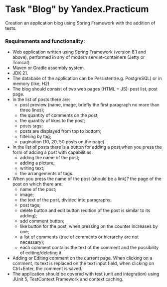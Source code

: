# Task "Blog" by Yandex.Practicum

Creation an application blog using Spring Framework with the addition of tests.

### Requirements and functionality:
- Web application written using Spring Framework (version 6.1 and above), performed in any of modern servlet-containers (Jetty or Tomcat)
- Maven or Gradle assembly system.
- JDK 21.
- The database of the application can be Persistent(e.g. PostgreSQL) or in memory (like, H2)
- The blog should consist of two web pages (HTML + JS): post list, post page.
- In the list of posts there are:
  - post preview (name, image, briefly the first paragraph no more than three lines);
  - the quantity of comments on the post;
  - the quantity of likes to the post;
  - posts tags;
  - posts are displayed from top to bottom;
  - filtering by tag;
  - pagination (10, 20, 50 posts on the page).
- In the list of posts there is a button for adding a post,when you press the form of adding a post with capabilities:
  - adding the name of the post;
  - adding a picture;
  - writing text;
  - the arrangements of tags.
- When you press the name of the post (should be a link)? the page of the post on which there are:
  - name of the post;
  - image;
  - the text of the post, divided into paragraphs;
  - post tags;
  - delete button and edit button (edition of the post is similar to its adding);
  - add comment button;
  - like button for the post, when pressing on the counter increases by one;
  - a list of comments (tree of comments or hierarchy are not necessary);
  - each comment contains the text of the comment and the possibility of editing/deleting it.
- Adding or Editing comment on the current page. When clicking on a comment, its text is replaced on the text input field, when clicking on Ctrl+Enter, the comment is saved.
- The application should be covered with test (unit and integration) using JUnit 5, TestContext Framework and context caching.
